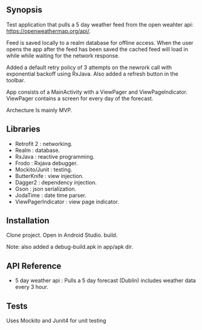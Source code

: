 
## Synopsis

Test application that pulls a 5 day weather feed from the open weahter api: https://openweathermap.org/api/.

Feed is saved locally to a realm database for offline access. When the user opens the app after the feed has been saved the cached feed will load in while while waiting for the network response.

Added a default retry policy of 3 attempts on the newrork call with exponential backoff using RxJava. Also added a refresh button in the toolbar.

App consists of a MainActivity with a ViewPager and ViewPageIndicator. ViewPager contains a screen for every day of the forecast.

Archecture Is mainly MVP.


## Libraries

* Retrofit 2 : networking.
* Realm : database.
* RxJava : reactive programming.
* Frodo : Rxjava debugger.
* Mockito/Junit : testing.
* ButterKnife : view injection.
* Dagger2 : dependency injection.
* Gson : json serialization.
* JodaTime : date time parser.
* ViewPagerIndicator : view page indicator.


## Installation

Clone project. Open in Android Studio. build.

Note: also added a debug-build.apk in app/apk dir.

## API Reference

* 5 day weather api : Pulls a 5 day forecast (Dublin) includes weather data every 3 hour.

## Tests

Uses Mockito and Junit4 for unit testing

